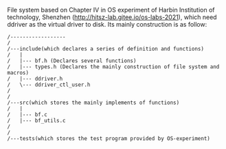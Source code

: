 File system based on Chapter IV in OS experiment of Harbin Institution of technology, Shenzhen (http://hitsz-lab.gitee.io/os-labs-2021), which need ddriver as the virtual driver to disk.
Its mainly construction is as follow:

```
/------------------
/
/---include(which declares a series of definition and functions)
/   |
/   |--- bf.h (Declares several functions)
/   |--- types.h (Declares the mainly construction of file system and macros)
/   |--- ddriver.h
/   \--- ddriver_ctl_user.h
/    
/
/---src(which stores the mainly implements of functions)
/   |
/   |--- bf.c
/   |--- bf_utils.c
/
/
/---tests(which stores the test program provided by OS-experiment)
```



